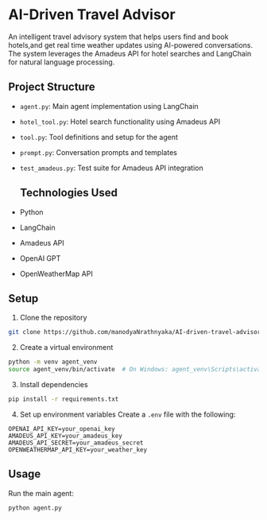 # AI-Driven Travel Advisor

An intelligent travel advisory system that helps users find and book hotels,and get real time weather updates using AI-powered conversations. The system leverages the Amadeus API for hotel searches and LangChain for natural language processing.

## Project Structure

- `agent.py`: Main agent implementation using LangChain
- `hotel_tool.py`: Hotel search functionality using Amadeus API
- `tool.py`: Tool definitions and setup for the agent
- `prompt.py`: Conversation prompts and templates
- `test_amadeus.py`: Test suite for Amadeus API integration

  ## Technologies Used

- Python
- LangChain
- Amadeus API
- OpenAI GPT
- OpenWeatherMap API


## Setup

1. Clone the repository
```bash
git clone https://github.com/manodyaNrathnyaka/AI-driven-travel-advisor.git
```

2. Create a virtual environment
```bash
python -m venv agent_venv
source agent_venv/bin/activate  # On Windows: agent_venv\Scripts\activate
```


3. Install dependencies
```bash
pip install -r requirements.txt
```

4. Set up environment variables
Create a `.env` file with the following:
```
OPENAI_API_KEY=your_openai_key
AMADEUS_API_KEY=your_amadeus_key
AMADEUS_API_SECRET=your_amadeus_secret
OPENWEATHERMAP_API_KEY=your_weather_key
```

## Usage

Run the main agent:
```bash
python agent.py
```

